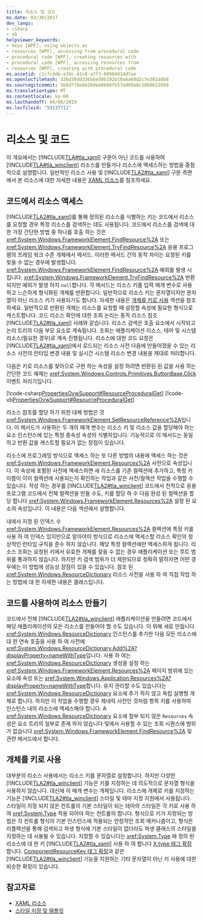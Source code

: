 ```yaml
---
title: 리소스 및 코드
ms.date: 03/30/2017
dev_langs:
- csharp
- vb
helpviewer_keywords:
- keys [WPF], using objects as
- resources [WPF], accessing from procedural code
- procedural code [WPF], creating resources with
- procedural code [WPF], accessing resources from
- resources [WPF], creating with procedural code
ms.assetid: c1cfcddb-e39c-41c8-a7f3-60984914dfae
ms.openlocfilehash: d36d30dd336bbe50b192b10a6a60d2c7e382adb8
ms.sourcegitcommit: 5b6d778ebb269ee6684fb57ad69a8c28b06235b9
ms.translationtype: MT
ms.contentlocale: ko-KR
ms.lasthandoff: 04/08/2019
ms.locfileid: "59137711"
---
```

# <a name="resources-and-code"></a>리소스 및 코드
이 개요에서는 [!INCLUDE[TLA#tla_xaml](../../../../includes/tlasharptla-xaml-md.md)] 구문이 아닌 코드를 사용하여 [!INCLUDE[TLA#tla_winclient](../../../../includes/tlasharptla-winclient-md.md)] 리소스를 만들거나 리소스에 액세스하는 방법을 중점적으로 설명합니다. 일반적인 리소스 사용 및 [!INCLUDE[TLA2#tla_xaml](../../../../includes/tla2sharptla-xaml-md.md)] 구문 측면에서 본 리소스에 대한 자세한 내용은 [XAML 리소스](xaml-resources.md)를 참조하세요.  

<a name="accessing"></a>   
## <a name="accessing-resources-from-code"></a>코드에서 리소스 액세스  
 [!INCLUDE[TLA2#tla_xaml](../../../../includes/tla2sharptla-xaml-md.md)]를 통해 정의된 리소스를 식별하는 키는 코드에서 리소스를 요청할 경우 특정 리소스를 검색하는 데도 사용됩니다. 코드에서 리소스를 검색에 대 한 가장 간단한 방법 중 하나를 호출 하는 것은 <xref:System.Windows.FrameworkElement.FindResource%2A> 또는 <xref:System.Windows.FrameworkElement.TryFindResource%2A> 응용 프로그램의 프레임 워크 수준 개체에서 메서드. 이러한 메서드 간의 동작 차이는 요청된 키를 찾을 수 없는 경우에 발생합니다. <xref:System.Windows.FrameworkElement.FindResource%2A> 예외를 발생 시킵니다. <xref:System.Windows.FrameworkElement.TryFindResource%2A> 반환 되지만 예외가 발생 하지 `null`합니다. 각 메서드는 리소스 키를 입력 매개 변수로 사용하고 느슨하게 형식화된 개체를 반환합니다. 일반적으로 리소스 키는 문자열이지만 문자열이 아닌 리소스 키가 사용되기도 합니다. 자세한 내용은 [개체를 키로 사용](#objectaskey) 섹션을 참조하세요. 일반적으로 반환된 개체는 리소스를 요청할 때 설정할 속성에 필요한 형식으로 캐스트합니다. 코드 리소스 확인에 대한 조회 논리는 동작 리소스 참조 [!INCLUDE[TLA2#tla_xaml](../../../../includes/tla2sharptla-xaml-md.md)] 사례와 같습니다. 리소스 검색은 호출 요소에서 시작되고 논리 트리의 다음 부모 요소로 계속됩니다. 조회는 애플리케이션 리소스, 테마 및 시스템 리소스(필요한 경우)로 계속 진행됩니다. 리소스에 대한 코드 요청은 [!INCLUDE[TLA2#tla_xaml](../../../../includes/tla2sharptla-xaml-md.md)]에서 로드되는 리소스 사전 다음에 만들어졌을 수 있는 리소스 사전의 런타임 변경 내용 및 실시간 시스템 리소스 변경 내용을 제대로 처리합니다.  
  
 다음은 키로 리소스를 찾아으로 구현 하는 속성을 설정 하려면 반환된 된 값을 사용 하는 간단한 코드 예제는 <xref:System.Windows.Controls.Primitives.ButtonBase.Click> 이벤트 처리기입니다.  
  
 [!code-csharp[PropertiesOvwSupport#ResourceProceduralGet](~/samples/snippets/csharp/VS_Snippets_Wpf/PropertiesOvwSupport/CSharp/page3.xaml.cs#resourceproceduralget)]
 [!code-vb[PropertiesOvwSupport#ResourceProceduralGet](~/samples/snippets/visualbasic/VS_Snippets_Wpf/PropertiesOvwSupport/visualbasic/page3.xaml.vb#resourceproceduralget)]  
  
 리소스 참조를 할당 하기 위한 대체 방법은 것 <xref:System.Windows.FrameworkElement.SetResourceReference%2A>입니다. 이 메서드가 사용하는 두 개의 매개 변수는 리소스 키 및 리소스 값을 할당해야 하는 요소 인스턴스에 있는 특정 종속성 속성의 식별자입니다. 기능적으로 이 메서드는 동일하고 반환 값을 캐스트할 필요가 없는 장점이 있습니다.  
  
 리소스에 프로그래밍 방식으로 액세스 하는 또 다른 방법의 내용에 액세스 하는 것은 <xref:System.Windows.FrameworkElement.Resources%2A> 사전으로 속성입니다. 이 속성에 포함된 사전에 액세스하면 새 리소스를 기존 컬렉션에 추가하고, 특정 키 이름이 이미 컬렉션에 사용되는지 확인하는 작업과 같은 사전/컬렉션 작업을 수행할 수 있습니다. 작성 하는 경우를 [!INCLUDE[TLA2#tla_winclient](../../../../includes/tla2sharptla-winclient-md.md)] 코드에서 전적으로 응용 프로그램 코드에서 전체 컬렉션을 만들 수도, 키를 할당 하 수 다음 완성 된 컬렉션을 할당 합니다 <xref:System.Windows.FrameworkElement.Resources%2A> 설정 된 요소의 속성입니다. 이 내용은 다음 섹션에서 설명합니다.  
  
 내에서 지정 된 인덱스 수 <xref:System.Windows.FrameworkElement.Resources%2A> 컬렉션에 특정 키를 사용 하 여 인덱스 있지만으로 알아야이 방식으로 리소스에 액세스할 리소스 확인의 정상적인 런타임 규칙을 준수 하지 않습니다. 해당 특정 컬렉션에만 액세스하게 됩니다. 리소스 조회는 요청된 키에서 유효한 개체를 찾을 수 없는 경우 애플리케이션 또는 루트 범위를 통과하지 않습니다. 하지만 키 검색 범위가 더 제한되므로 정확히 말하자면 어떤 경우에는 이 방법에 성능상 장점이 있을 수 있습니다. 참조 된 <xref:System.Windows.ResourceDictionary> 리소스 사전을 사용 하 여 직접 작업 하는 방법에 대 한 자세한 내용은 클래스입니다.  
  
<a name="creating"></a>   
## <a name="creating-resources-with-code"></a>코드를 사용하여 리소스 만들기  
 코드에서 전체 [!INCLUDE[TLA2#tla_winclient](../../../../includes/tla2sharptla-winclient-md.md)] 애플리케이션을 만들려면 코드에서 해당 애플리케이션의 모든 리소스를 만들어야 할 수도 있습니다. 이 위해 새로 만듭니다 <xref:System.Windows.ResourceDictionary> 인스턴스를 추가한 다음 모든 리소스에 대 한 연속 호출을 사용 하 여 사전에 <xref:System.Windows.ResourceDictionary.Add%2A?displayProperty=nameWithType>입니다. 사용 하 여는 <xref:System.Windows.ResourceDictionary> 생성을 설정 하는 <xref:System.Windows.FrameworkElement.Resources%2A> 페이지 범위에 있는 요소에 속성 또는 <xref:System.Windows.Application.Resources%2A?displayProperty=nameWithType>합니다. 유지 관리할 수도 있습니다는 <xref:System.Windows.ResourceDictionary> 요소에 추가 하지 않고 독립 실행형 개체로 합니다. 하지만 이 작업을 수행할 경우 제네릭 사전인 것처럼 항목 키를 사용하여 인스턴스 내의 리소스에 액세스해야 합니다. A <xref:System.Windows.ResourceDictionary> 요소에 첨부 되지 않은 `Resources` 속성은 요소 트리의 일부로 존재 하지 않습니다 및에서 사용할 수 있는 조회 시퀀스에 범위가 없습니다 <xref:System.Windows.FrameworkElement.FindResource%2A> 및 관련 메서드에서 합니다.  
  
<a name="objectaskey"></a>   
## <a name="using-objects-as-keys"></a>개체를 키로 사용  
 대부분의 리소스 사용에서는 리소스 키를 문자열로 설정합니다. 하지만 다양한 [!INCLUDE[TLA2#tla_winclient](../../../../includes/tla2sharptla-winclient-md.md)] 기능은 키를 지정하는 데 의도적으로 문자열 형식을 사용하지 않습니다. 대신에 이 매개 변수는 개체입니다. 리소스에 개체로 키를 지정하는 기능은 [!INCLUDE[TLA2#tla_winclient](../../../../includes/tla2sharptla-winclient-md.md)] 스타일 및 테마 지정 지원에서 사용됩니다. 스타일이 지정 되지 않은 컨트롤의 기본 스타일이 되는 테마의 스타일은 각 키로 사용 하 여 <xref:System.Type> 적용 되어야 하는 컨트롤의 합니다. 형식으로 키가 지정되는 방법은 각 컨트롤 형식의 기본 인스턴스에 적용되는 안정적인 조회 메커니즘이고, 형식은 리플렉션을 통해 검색되고 파생 형식에 기본 스타일이 없더라도 파생 클래스의 스타일을 지정하는 데 사용될 수 있습니다. 지정할 수 있습니다는 <xref:System.Type> 에 정의 된 리소스에 대 한 키 [!INCLUDE[TLA2#tla_xaml](../../../../includes/tla2sharptla-xaml-md.md)] 사용 하 여 합니다 [X:type 태그 확장](../../xaml-services/x-type-markup-extension.md)합니다. [ComponentResourceKey 태그 확장](componentresourcekey-markup-extension.md)과 같은 [!INCLUDE[TLA2#tla_winclient](../../../../includes/tla2sharptla-winclient-md.md)] 기능을 지원하는 기타 문자열이 아닌 키 사용에 대한 비슷한 확장이 있습니다.  
  
## <a name="see-also"></a>참고자료

- [XAML 리소스](xaml-resources.md)
- [스타일 지정 및 템플릿](../controls/styling-and-templating.md)
